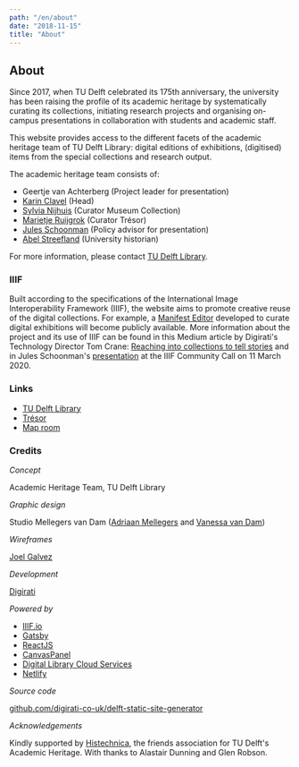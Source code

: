 ```yaml
---
path: "/en/about"
date: "2018-11-15"
title: "About"
---
```


<article class="long">

# About

Since 2017, when TU Delft celebrated its 175th anniversary, the university has been raising the profile of its academic heritage by systematically curating  its collections, initiating research projects and organising on-campus presentations in collaboration with students and academic staff.

This website provides access to the different facets of the academic heritage team of TU Delft Library: digital editions of exhibitions, (digitised) items from the special collections and research output.

The academic heritage team consists of:

- Geertje van Achterberg (Project leader for presentation)
- [Karin Clavel](https://www.tudelft.nl/staff/c.l.clavel/) (Head)
- [Sylvia Nijhuis](https://www.tudelft.nl/staff/s.m.nijhuis/) (Curator Museum Collection)
- [Marietje Ruijgrok](https://www.tudelft.nl/staff/m.c.j.ruijgrok/) (Curator Trésor)
- [Jules Schoonman](https://www.tudelft.nl/staff/j.a.schoonman/) (Policy advisor for presentation)
- [Abel Streefland](https://www.tudelft.nl/staff/a.h.streefland/) (University historian)

For more information, please contact [TU Delft Library](https://www.tudelft.nl/en/library/about-the-library/contact-and-map).

### IIIF

Built according to the specifications of the International Image Interoperability Framework (IIIF), the website aims to promote creative reuse of the digital collections. For example, a [Manifest Editor](https://github.com/digirati-co-uk/iiif-manifest-editor) developed to curate digital exhibitions will become publicly available. More information about the project and its use of IIIF can be found in this Medium article by Digirati's Technology Director Tom Crane: [Reaching into collections to tell stories](https://medium.com/digirati-ch/reaching-into-collections-to-tell-stories-3dc32a1772af) and in Jules Schoonman's [presentation](https://youtu.be/VnqtYzxyY64) at the IIIF Community Call on 11 March 2020.

### Links

- [TU Delft Library](https://www.tudelft.nl/library/)
- [Trésor](https://tresor.tudelft.nl)
- [Map room](https://www.tudelft.nl/en/library/collections/map-room/)

### Credits

*Concept*

Academic Heritage Team, TU Delft Library

*Graphic design*

Studio Mellegers van Dam ([Adriaan Mellegers](https://www.adriaanmellegers.com) and [Vanessa van Dam](http://www.vanessavandam.nl))

*Wireframes*

[Joel Galvez](https://www.joelgalvez.com)

*Development*

[Digirati](https://digirati.com)

*Powered by*

- [IIIF.io](https://iiif.io)
- [Gatsby](https://www.gatsbyjs.org)
- [ReactJS](https://reactjs.org)
- [CanvasPanel](https://canvas-panel.digirati.com)
- [Digital Library Cloud Services](https://dlcs.info)
- [Netlify](https://www.netlify.com)

*Source code*

[github.com/digirati-co-uk/delft-static-site-generator](https://github.com/digirati-co-uk/delft-static-site-generator)

*Acknowledgements*

Kindly supported by [Histechnica](https://histechnica.nl), the friends association for TU Delft's Academic Heritage. With thanks to Alastair Dunning and Glen Robson.

</article>
